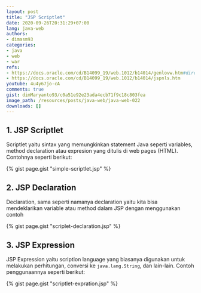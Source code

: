 ```yaml
---
layout: post
title: "JSP Scriptlet"
date: 2020-09-26T20:31:29+07:00
lang: java-web
authors:
- dimasm93
categories:
- java
- web
- war
refs: 
- https://docs.oracle.com/cd/B14099_19/web.1012/b14014/genlovw.htm#directives
- https://docs.oracle.com/cd/B14099_19/web.1012/b14014/jspnls.htm
youtube: 4u4y67jo-cA
comments: true
gist: dimMaryanto93/c0a51e92e23ada4ecb71f9c18c803fea
image_path: /resources/posts/java-web/java-web-022
downloads: []
---
```


## 1. JSP Scriptlet

Scriptlet yaitu sintax yang memungkinkan statement Java seperti variables, method declaration atau expresion yang ditulis di web pages (HTML). Contohnya seperti berikut:

{% gist page.gist "simple-scriptlet.jsp" %}

## 2. JSP Declaration

Declaration, sama seperti namanya declaration yaitu kita bisa mendeklarikan variable atau method dalam JSP dengan menggunakan contoh

{% gist page.gist "scriplet-declaration.jsp" %}

## 3. JSP Expression

JSP Expression yaitu scription language yang biasanya digunakan untuk melakukan perhitungan, conversi ke `java.lang.String`, dan lain-lain. Contoh penggunaannya seperti berikut:

{% gist page.gist "scriptlet-expration.jsp" %}
